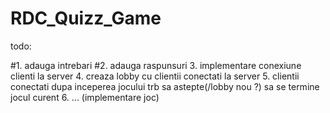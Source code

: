 # RDC_Quizz_Game

todo:

#1. adauga intrebari
#2. adauga raspunsuri
3. implementare conexiune clienti la server
4. creaza lobby cu clientii conectati la server
5. clientii conectati dupa inceperea jocului trb sa astepte(/lobby nou ?) sa se termine jocul curent
6. ... (implementare joc)